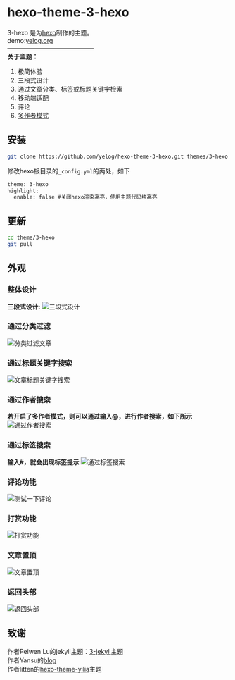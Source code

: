 hexo-theme-3-hexo
================
3-hexo 是为[hexo](https://github.com/tommy351/hexo)制作的主题。  
demo:[yelog.org](http://yelog.org/)  
——————————————  
**关于主题：**

1. 极简体验
2. 三段式设计
3. 通过文章分类、标签或标题关键字检索
4. 移动端适配
5. 评论
6. [多作者模式](http://yelog.org/2017/02/28/tools/3-hexo%E5%A4%9A%E4%BD%9C%E8%80%85%E6%A8%A1%E5%BC%8F/)

## 安装
```bash
git clone https://github.com/yelog/hexo-theme-3-hexo.git themes/3-hexo
```
修改hexo根目录的`_config.yml`的两处，如下
```xml
theme: 3-hexo
highlight:
  enable: false #关闭hexo渲染高亮，使用主题代码块高亮
```

## 更新
```bash
cd theme/3-hexo
git pull
```
## 外观
### 整体设计
**三段式设计:**
![三段式设计](http://yelog.org/file2017/03/blog-outline.png)
### 通过分类过滤
![分类过滤文章](http://yelog.org/file2017/03/blog-categories.gif)
### 通过标题关键字搜索
![文章标题关键字搜索](http://yelog.org/file2017/03/blog-search-title.gif)
### 通过作者搜索
**若开启了多作者模式，则可以通过输入@，进行作者搜索，如下所示**
![通过作者搜索](http://yelog.org/file2017/03/blog-search-author.gif)
### 通过标签搜索
**输入#，就会出现标签提示**
![通过标签搜索](http://yelog.org/file2017/03/blog-search-tag.gif)
### 评论功能
![测试一下评论](http://yelog.org/file2017/03/blog-comments.gif)
### 打赏功能
![打赏功能](http://yelog.org/file2017/03/blog-dashang.gif)
### 文章置顶
![文章置顶](http://yelog.org/file2017/03/blog-top.png)
### 返回头部
![返回头部](http://yelog.org/file2017/03/blog-top.gif)

## 致谢
 作者Peiwen Lu的jekyll主题：[3-jekyll](https://github.com/P233/3-Jekyll)主题  
 作者Yansu的[blog](http://yansu.org/)  
 作者litten的[hexo-theme-yilia](https://github.com/litten/hexo-theme-yilia)主题
